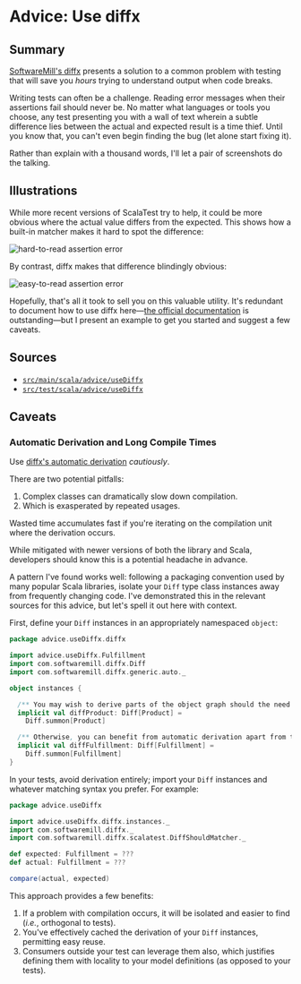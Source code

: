 # Advice: Use diffx

## Summary

[SoftwareMill's diffx][github-softwaremill-diffx] presents a solution to a common problem with testing that will save you _hours_ trying to understand output when code breaks.

Writing tests can often be a challenge. Reading error messages when their assertions fail should never be. No matter what languages or tools you choose, any test presenting you with a wall of text wherein a subtle difference lies between the actual and expected result is a time thief. Until you know that, you can't even begin finding the bug (let alone start fixing it).

Rather than explain with a thousand words, I'll let a pair of screenshots do the talking.

## Illustrations

While more recent versions of ScalaTest try to help, it could be more obvious where the actual value differs from the expected. This shows how a built-in matcher makes it hard to spot the difference:

![hard-to-read assertion error][illustration-hard-to-read]

By contrast, diffx makes that difference blindingly obvious:

![easy-to-read assertion error][illustration-easy-to-read]

Hopefully, that's all it took to sell you on this valuable utility. It's redundant to document how to use diffx here—[the official documentation][read-the-docs-diffx] is outstanding—but I present an example to get you started and suggest a few caveats.

[github-softwaremill-diffx]: https://github.com/softwaremill/diffx
[read-the-docs-diffx]: https://diffx-scala.readthedocs.io/

[illustration-hard-to-read]: https://github.com/michaelahlers/scala-guide/assets/2034877/9ff910c2-bee2-4b4d-ae07-f4ce5fceceaa
[illustration-easy-to-read]: https://github.com/michaelahlers/scala-guide/assets/2034877/e6b635a3-3ffd-4e15-8909-8105fc12467f

## Sources

- [`src/main/scala/advice/useDiffx`](https://github.com/michaelahlers/scala-guide/tree/dfbeaafccdd66799583f2f9fcca8adcaee93e254/src/main/scala/advice/useDiffx)
- [`src/test/scala/advice/useDiffx`](https://github.com/michaelahlers/scala-guide/tree/dfbeaafccdd66799583f2f9fcca8adcaee93e254/src/test/scala/advice/useDiffx)

## Caveats

### Automatic Derivation and Long Compile Times

Use [diffx's automatic derivation][read-the-docs-diffx-usage-derivation] _cautiously_.

There are two potential pitfalls:

1. Complex classes can dramatically slow down compilation.
1. Which is exasperated by repeated usages.

Wasted time accumulates fast if you're iterating on the compilation unit where the derivation occurs.

While mitigated with newer versions of both the library and Scala, developers should know this is a potential headache in advance.

A pattern I've found works well: following a packaging convention used by many popular Scala libraries, isolate your `Diff` type class instances away from frequently changing code. I've demonstrated this in the relevant sources for this advice, but let's spell it out here with context.

First, define your `Diff` instances in an appropriately namespaced `object`:

```scala
package advice.useDiffx.diffx

import advice.useDiffx.Fulfillment
import com.softwaremill.diffx.Diff
import com.softwaremill.diffx.generic.auto._

object instances {

  /** You may wish to derive parts of the object graph should the need arise to compare isolated parts.*/
  implicit val diffProduct: Diff[Product] =
    Diff.summon[Product]

  /** Otherwise, you can benefit from automatic derivation apart from test code. */
  implicit val diffFulfillment: Diff[Fulfillment] =
    Diff.summon[Fulfillment]
}
```

In your tests, avoid derivation entirely; import your `Diff` instances and whatever matching syntax you prefer. For example:

```scala
package advice.useDiffx

import advice.useDiffx.diffx.instances._
import com.softwaremill.diffx._
import com.softwaremill.diffx.scalatest.DiffShouldMatcher._

def expected: Fulfillment = ???
def actual: Fulfillment = ???

compare(actual, expected)
```

This approach provides a few benefits:

1. If a problem with compilation occurs, it will be isolated and easier to find (_i.e._, orthogonal to tests).
1. You've effectively cached the derivation of your `Diff` instances, permitting easy reuse.
1. Consumers outside your test can leverage them also, which justifies defining them with locality to your model definitions (as opposed to your tests).

[read-the-docs-diffx-usage-derivation]: https://diffx-scala.readthedocs.io/en/latest/usage/derivation.html
